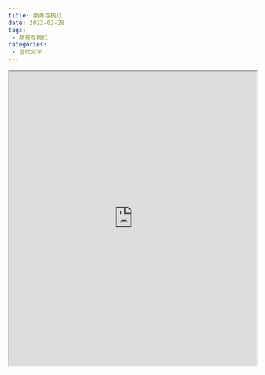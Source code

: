 ```yaml
---
title: 桑青与桃红
date: 2022-02-28
tags:
 - 桑青与桃红
categories:
 - 当代文学
---
```




<iframe src="https://study-doc.yourtools.icu/pdf/web/viewer.html?file=https://vkceyugu.cdn.bspapp.com/VKCEYUGU-e9075d72-0451-48df-afe1-d46932ae4554/2bd06fbf-b438-481e-a869-9b5ea9f8b738.pdf" width="100%" height="600px"></iframe>
